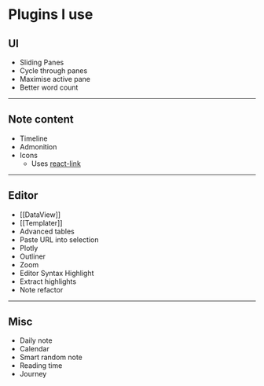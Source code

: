 # Plugins I use
## UI
- Sliding Panes
- Cycle through panes
- Maximise active pane
- Better word count
---
## Note content
- Timeline
- Admonition
- Icons
	- Uses [react-link](https://github.com/react-icons/react-icons)
---
## Editor
- [[DataView]]
- [[Templater]]
- Advanced tables
- Paste URL into selection
- Plotly
- Outliner
- Zoom
- Editor Syntax Highlight
- Extract highlights
- Note refactor
---
## Misc
- Daily note
- Calendar
- Smart random note
- Reading time
- Journey

